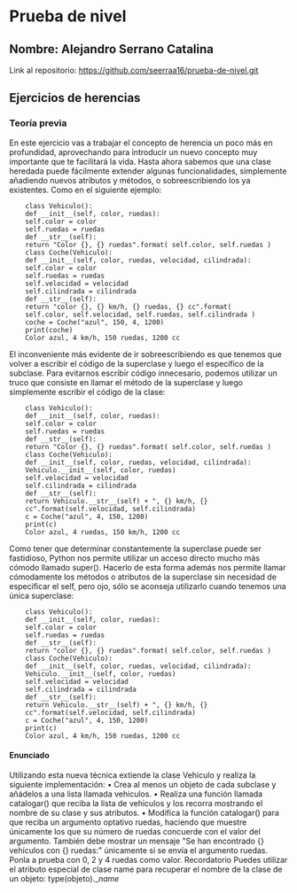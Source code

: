 # Prueba de nivel
## Nombre: Alejandro Serrano Catalina
Link al repositorio: https://github.com/seerraa16/prueba-de-nivel.git
                      
                
## Ejercicios de herencias
### Teoría previa
En este ejercicio vas a trabajar el concepto de herencia un poco más en
profundidad, aprovechando para introducir un nuevo concepto muy importante
que te facilitará la vida.
Hasta ahora sabemos que una clase heredada puede fácilmente extender
algunas funcionalidades, simplemente añadiendo nuevos atributos y métodos,
o sobreescribiendo los ya existentes. Como en el siguiente ejemplo:

```
    class Vehiculo():
    def __init__(self, color, ruedas):
    self.color = color
    self.ruedas = ruedas
    def __str__(self):
    return "Color {}, {} ruedas".format( self.color, self.ruedas )
    class Coche(Vehiculo):
    def __init__(self, color, ruedas, velocidad, cilindrada):
    self.color = color
    self.ruedas = ruedas
    self.velocidad = velocidad
    self.cilindrada = cilindrada
    def __str__(self):
    return "color {}, {} km/h, {} ruedas, {} cc".format(
    self.color, self.velocidad, self.ruedas, self.cilindrada )
    coche = Coche("azul", 150, 4, 1200)
    print(coche)
    Color azul, 4 km/h, 150 ruedas, 1200 cc
```

El inconveniente más evidente de ir sobreescribiendo es que tenemos que
volver a escribir el código de la superclase y luego el específico de la subclase.
Para evitarnos escribir código innecesario, podemos utilizar un truco que
consiste en llamar el método de la superclase y luego simplemente escribir el
código de la clase:

```
    class Vehiculo():
    def __init__(self, color, ruedas):
    self.color = color
    self.ruedas = ruedas
    def __str__(self):
    return "Color {}, {} ruedas".format( self.color, self.ruedas )
    class Coche(Vehiculo):
    def __init__(self, color, ruedas, velocidad, cilindrada):
    Vehiculo.__init__(self, color, ruedas)
    self.velocidad = velocidad
    self.cilindrada = cilindrada
    def __str__(self):
    return Vehiculo.__str__(self) + ", {} km/h, {}
    cc".format(self.velocidad, self.cilindrada)
    c = Coche("azul", 4, 150, 1200)
    print(c)
    Color azul, 4 ruedas, 150 km/h, 1200 cc
```

Como tener que determinar constantemente la superclase puede ser fastidioso,
Python nos permite utilizar un acceso directo mucho más cómodo
llamado super().
Hacerlo de esta forma además nos permite llamar cómodamente los métodos
o atributos de la superclase sin necesidad de especificar el self, pero ojo, sólo
se aconseja utilizarlo cuando tenemos una única superclase:

```
    class Vehiculo():
    def __init__(self, color, ruedas):
    self.color = color
    self.ruedas = ruedas
    def __str__(self):
    return "color {}, {} ruedas".format( self.color, self.ruedas )
    class Coche(Vehiculo):
    def __init__(self, color, ruedas, velocidad, cilindrada):
    Vehiculo.__init__(self, color, ruedas)
    self.velocidad = velocidad
    self.cilindrada = cilindrada
    def __str__(self):
    return Vehiculo.__str__(self) + ", {} km/h, {}
    cc".format(self.velocidad, self.cilindrada)
    c = Coche("azul", 4, 150, 1200)
    print(c)
    Color azul, 4 km/h, 150 ruedas, 1200 cc
```

#### Enunciado 
Utilizando esta nueva técnica extiende la clase Vehiculo y realiza la siguiente
implementación:
• Crea al menos un objeto de cada subclase y añádelos a una lista
llamada vehiculos.
• Realiza una función llamada catalogar() que reciba la lista de
vehiculos y los recorra mostrando el nombre de su clase y sus
atributos.
• Modifica la función catalogar() para que reciba un argumento
optativo ruedas, haciendo que muestre únicamente los que su
número de ruedas concuerde con el valor del argumento. También
debe mostrar un mensaje "Se han encontrado {} vehículos con {}
ruedas:" únicamente si se envía el argumento ruedas. Ponla a
prueba con 0, 2 y 4 ruedas como valor.
Recordatorio
Puedes utilizar el atributo especial de clase name para recuperar el nombre de
la clase de un objeto:
type(objeto).__name_
